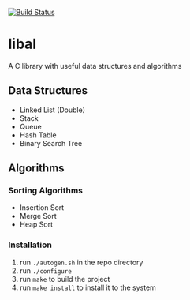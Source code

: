 [![Build Status](https://travis-ci.org/tharindu96/libal.svg?branch=master)](https://travis-ci.org/tharindu96/libal)

# libal

A C library with useful data structures and algorithms

## Data Structures

- Linked List (Double)
- Stack
- Queue
- Hash Table
- Binary Search Tree

## Algorithms

### Sorting Algorithms

- Insertion Sort
- Merge Sort
- Heap Sort

### Installation

1. run `./autogen.sh` in the repo directory
2. run `./configure`
3. run `make` to build the project
4. run `make install` to install it to the system
